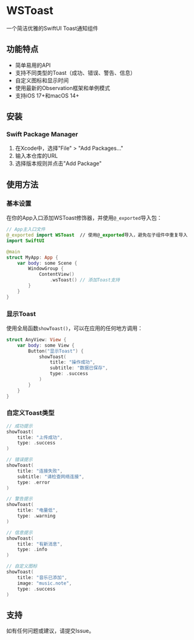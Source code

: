 # WSToast

一个简洁优雅的SwiftUI Toast通知组件

## 功能特点

- 简单易用的API
- 支持不同类型的Toast（成功、错误、警告、信息）
- 自定义图标和显示时间
- 使用最新的Observation框架和单例模式
- 支持iOS 17+和macOS 14+

## 安装

### Swift Package Manager

1. 在Xcode中，选择"File" > "Add Packages..."
2. 输入本仓库的URL
3. 选择版本规则并点击"Add Package"

## 使用方法

### 基本设置

在你的App入口添加WSToast修饰器，并使用`@_exported`导入包：

```swift
// App主入口文件
@_exported import WSToast  // 使用@_exported导入，避免在子组件中重复导入
import SwiftUI

@main
struct MyApp: App {
    var body: some Scene {
        WindowGroup {
            ContentView()
                .wsToast() // 添加Toast支持
        }
    }
}
```

### 显示Toast

使用全局函数`showToast()`，可以在应用的任何地方调用：

```swift
struct AnyView: View {
    var body: some View {
        Button("显示Toast") {
            showToast(
                title: "操作成功",
                subtitle: "数据已保存",
                type: .success
            )
        }
    }
}
```

### 自定义Toast类型

```swift
// 成功提示
showToast(
    title: "上传成功",
    type: .success
)

// 错误提示
showToast(
    title: "连接失败",
    subtitle: "请检查网络连接",
    type: .error
)

// 警告提示
showToast(
    title: "电量低",
    type: .warning
)

// 信息提示
showToast(
    title: "有新消息",
    type: .info
)

// 自定义图标
showToast(
    title: "音乐已添加",
    image: "music.note",
    type: .success
)
```

## 支持

如有任何问题或建议，请提交Issue。 
